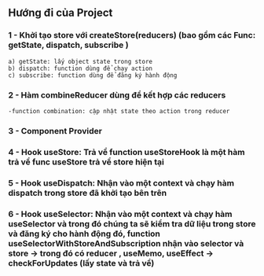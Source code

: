 ## Hướng đi của Project 
### 1 - Khởi tạo store với createStore(reducers) (bao gồm các Func: getState, dispatch, subscribe )
    a) getState: lấy object state trong store 
    b) dispatch: function dùng để chạy action 
    c) subscribe: function dùng để đăng ký hành động 
### 2 - Hàm combineReducer dùng để kết hợp các reducers 
    -function combination: cập nhật state theo action trong reducer
### 3 - Component Provider
### 4 - Hook useStore: Trả về function useStoreHook là một hàm trả về func useStore trả về store hiện tại
### 5 - Hook useDispatch: Nhận vào một context và chạy hàm dispatch trong store đã khởi tạo bên trên 
### 6 - Hook useSelector: Nhận vào một context và chạy hàm useSelector và trong đó chúng ta sẽ kiểm tra dữ liệu trong store và đăng ký cho hành động đó, function useSelectorWithStoreAndSubscription nhận vào selector và store -> trong đó có reducer , useMemo, useEffect -> checkForUpdates (lấy state và trả về)
